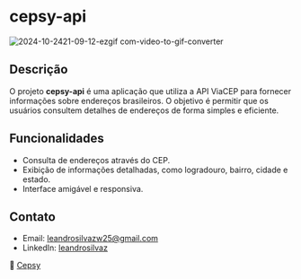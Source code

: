 # cepsy-api

![2024-10-2421-09-12-ezgif com-video-to-gif-converter](https://github.com/user-attachments/assets/fdd8eb87-bf09-431a-a4af-27813aa3cca1)

## Descrição

O projeto **cepsy-api** é uma aplicação que utiliza a API ViaCEP para fornecer informações sobre endereços brasileiros. O objetivo é permitir que os usuários consultem detalhes de endereços de forma simples e eficiente.

## Funcionalidades

- Consulta de endereços através do CEP.
- Exibição de informações detalhadas, como logradouro, bairro, cidade e estado.
- Interface amigável e responsiva.

## Contato

- Email: leandrosilvazw25@gmail.com
- LinkedIn: [leandrosilvaz](https://www.linkedin.com/in/leandrosilvaz/)

🔗 <a href="https://leandroxzq.github.io/cepsy-api/" target="_blank" rel="noopener noreferrer">Cepsy</a>
